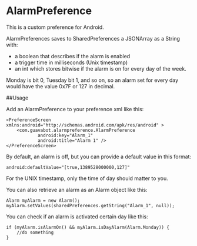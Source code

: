AlarmPreference
===============

This is a custom preference for Android.

AlarmPreferences saves to SharedPreferences a JSONArray as a String with:
* a boolean that describes if the alarm is enabled 
* a trigger time in milliseconds (Unix timestamp) 
* an int which stores bitwise if the alarm is on for every day of the week.

Monday is bit 0, Tuesday bit 1, and so on, so an alarm set for every day would
have the value 0x7F or 127 in decimal.

##Usage

Add an AlarmPreference to your preference xml like this:

	<PreferenceScreen xmlns:android="http://schemas.android.com/apk/res/android" >
		<com.guavabot.alarmpreference.AlarmPreference
				android:key="Alarm_1"
				android:title="Alarm 1" />
	</PreferenceScreen>

By default, an alarm is off, but you can provide a default value in this format:

	android:defaultValue="[true,1389528000000,127]"
	
For the UNIX timestamp, only the time of day should matter to you.

You can also retrieve an alarm as an Alarm object like this:

	Alarm myAlarm = new Alarm();
	myAlarm.setValues(sharedPreferences.getString("Alarm_1", null));

You can check if an alarm is activated certain day like this:

	if (myAlarm.isAlarmOn() && myAlarm.isDayAlarm(Alarm.Monday)) {
		//do something
	}

